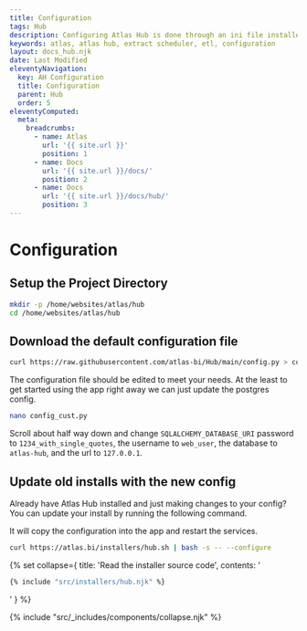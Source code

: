 ```yaml
---
title: Configuration
tags: Hub
description: Configuring Atlas Hub is done through an ini file installed in /etc/atlas-hub/config.ini. Defaults are preset.
keywords: atlas, atlas hub, extract scheduler, etl, configuration
layout: docs_hub.njk
date: Last Modified
eleventyNavigation:
  key: AH Configuration
  title: Configuration
  parent: Hub
  order: 5
eleventyComputed:
  meta:
    breadcrumbs:
      - name: Atlas
        url: '{{ site.url }}'
        position: 1
      - name: Docs
        url: '{{ site.url }}/docs/'
        position: 2
      - name: Docs
        url: '{{ site.url }}/docs/hub/'
        position: 3
---
```


# Configuration

## Setup the Project Directory

```bash
mkdir -p /home/websites/atlas/hub
cd /home/websites/atlas/hub
```

## Download the default configuration file

```bash
curl https://raw.githubusercontent.com/atlas-bi/Hub/main/config.py > config_cust.py
```

The configuration file should be edited to meet your needs. At the least to get started using the app right away we can just update the postgres config.

```bash
nano config_cust.py
```

Scroll about half way down and change `SQLALCHEMY_DATABASE_URI` password to `1234_with_single_quotes`, the username to `web_user`, the database to `atlas-hub`, and the url to `127.0.0.1`.

## Update old installs with the new config

Already have Atlas Hub installed and just making changes to your config? You can update your install by running the following command.

It will copy the configuration into the app and restart the services.

```bash
curl https://atlas.bi/installers/hub.sh | bash -s -- --configure
```

{% set collapse={
title: 'Read the installer source code',
contents: '

```bash
{% include "src/installers/hub.njk" %}
```

'
} %}

{% include "src/\_includes/components/collapse.njk" %}
